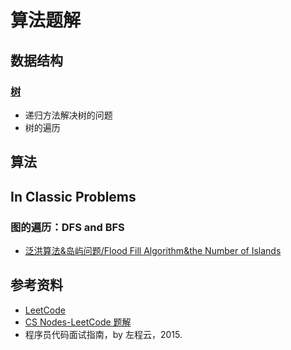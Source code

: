 # 算法题解

## 数据结构

### [树](算法题解/算法题解-树.md) 

- 递归方法解决树的问题
- 树的遍历

## 算法

## In Classic Problems

### 图的遍历：DFS and BFS

- [泛洪算法&岛屿问题/Flood Fill Algorithm&the Number of Islands](算法题解/算法题解-Flood_Fill&岛屿问题.md)

## 参考资料

- [LeetCode](https://leetcode.com/)
- [CS Nodes-LeetCode 题解](https://www.cyc2018.xyz/%E7%AE%97%E6%B3%95/Leetcode%20%E9%A2%98%E8%A7%A3/Leetcode%20%E9%A2%98%E8%A7%A3%20-%20%E7%9B%AE%E5%BD%95.html)
- 程序员代码面试指南，by 左程云，2015.
